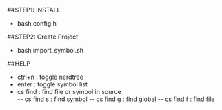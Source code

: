 ##STEP1: INSTALL  
  
- bash config.h  


##STEP2: Create Project  
  
- bash import_symbol.sh  

##HELP
 
- ctrl+n   : toggle nerdtree    
- enter    : toggle symbol list  
- cs find <tab> : find file or symbol in source  
   -- cs find s : find symbol
   -- cs find g : find global
   -- cs find f : find file
